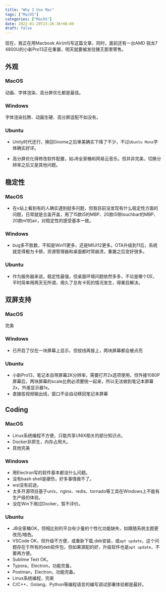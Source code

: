 ```yaml
---
title: "Why I Use Mac"
tags: ["MacOS"]
categories: ["MacOS"]
date: 2022-01-20T23:26:36+08:00
draft: false
---
```


现在，我正在用Macbook Air(m1)写这篇文章，同时，面前还有一台AMD 锐龙7 4800U的小新Pro13正在重置，明天就要被发往猪王那里寄售。



## 外观

### MacOS

动画、字体渲染、高分屏优化都是最佳。

### Windows

字体渲染拉胯、动画生硬、高分屏适配不如没有。

### Ubuntu

- Unity时代还行，换回Gnome之后审美确实下降了不少，不过`Ubuntu Mono`字体确实好评。

- 高分屏优化得修改软件配置，如JB全家桶和网易云音乐。但并非完美，切换分辨率之后又是其他问题。

## 稳定性

### MacOS

- 在v站上看到有的人确实遇到挺多问题，但我目前没发现有什么稳定性方面的问题，日常就是合盖开盖，用了15款i5的MBP、20款i5带touchbar的MBP、20款m1的air，对稳定性的感受基本一致。

### Windows

- bug多不胜数，不知是Win11更多，还是MIUI12更多。OTA升级到11后，系统就变得极为卡顿，资源管理器和桌面都时常崩溃，重置之后变好很多。

### Ubuntu

- 作为服务器来说，稳定性最强，但桌面环境问题依然多多，不论是哪个DE，平时简单用两天无所谓，用久了总有卡死的情况发生，得重启解决。

## 双屏支持

### MacOS

完美

### Windows

- 已开启了仅在一块屏幕上显示，但拔线再接上，两块屏幕都会被点亮

### Ubuntu

- 小新Pro13，笔记本自带屏幕2K分辨率，需要打开2x选项使用，但外接1080P屏幕后，两块屏幕的scale比例必须要统一起来，所以无法做到笔记本屏幕2x，外接显示器1x。
- 直接拔视频输出线，窗口不会自动移回笔记本屏幕

## Coding

### MacOS

- Linux系统编程不方便，只能共享UNIX相关的部分知识点。
- Docker非原生，内存占用大。
- 其他完美

### Windows

- 用Electron写的软件基本都没什么问题。
- 没有bash shell是硬伤，好多事情做不了。
- wsl没有前途。
- 太多开源项目基于unix，nginx、redis、tornado等工具在Windows上不能有生产级的体验。
- 没在Win下用过Docker，暂不评价。

### Ubuntu

- JB全家桶OK，但相比别的平台有少量的个性化功能缺失，如跟随系统主题更改亮/暗色。
- VSCode OK，但升级不方便，或重新下载.deb安装，或`apt update`，这个问题存在于所有的deb软件包，但如果源配的好，升级软件也是`apt update`，不要再方便。
- Sublime Text OK。
- Typora，Electron，功能完备。
- Postman，Electron，功能完备。
- Linux系统编程，完美
- C/C++、Golang、Python等编程语言的编写调试部署体验都是最好。
